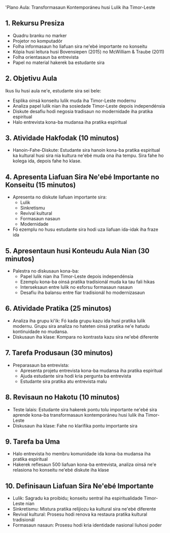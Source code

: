 'Plano Aula: Transformasaun Kontemporáneu husi Lulik iha Timor-Leste

## 1. Rekursu Presiza

- Quadru branku no marker
- Projetor no komputadór
- Folha informasaun ho liafuan sira ne'ebé importante no konseitu
- Kópia husi leitura husi Bovensiepen (2015) no McWilliam & Traube (2011)
- Folha orientasaun ba entrevista
- Papel no material hakerek ba estudante sira

## 2. Objetivu Aula

Ikus liu husi aula ne'e, estudante sira sei bele:
- Esplika oinsá konseitu lulik muda iha Timor-Leste modernu
- Analiza papel lulik nian iha sosiedade Timor-Leste depois independénsia
- Diskute desafiu hodi negosia tradisaun no modernidade iha pratika espiritual 
- Halo entrevista kona-ba mudansa iha pratika espiritual

## 3. Atividade Hakfodak (10 minutos)

- Hanoin-Fahe-Diskute: Estudante sira hanoin kona-ba pratika espiritual ka kultural husi sira nia kultura ne'ebé muda ona iha tempu. Sira fahe ho kolega ida, depois fahe ho klase.

## 4. Apresenta Liafuan Sira Ne'ebé Importante no Konseitu (15 minutos)

- Apresenta no diskute liafuan importante sira:
  - Lulik
  - Sinkretismu
  - Revival kultural
  - Formasaun nasaun
  - Modernidade
- Fó ezemplu no husu estudante sira hodi uza liafuan ida-idak iha fraze ida

## 5. Apresentaun husi Konteudu Aula Nian (30 minutos)

- Palestra no diskusaun kona-ba:
  - Papel lulik nian iha Timor-Leste depois independénsia
  - Ezemplu kona-ba oinsá pratika tradisionál muda ka tau fali hikas
  - Interseksaun entre lulik no esforsu formasaun nasaun
  - Desafiu iha balansu entre fiar tradisionál ho modernizasaun

## 6. Atividade Pratika (25 minutos)

- Analiza iha grupu ki'ik: Fó kada grupu kazu ida husi pratika lulik modernu. Grupu sira analiza no hateten oinsá pratika ne'e hatudu kontinuidade no mudansa.
- Diskusaun iha klase: Kompara no kontrasta kazu sira ne'ebé diferente

## 7. Tarefa Produsaun (30 minutos)

- Preparasaun ba entrevista:
  - Apresenta projetu entrevista kona-ba mudansa iha pratika espiritual
  - Ajuda estudante sira hodi kria pergunta ba entrevista
  - Estudante sira pratika atu entrevista malu

## 8. Revisaun no Hakotu (10 minutos)

- Teste lalais: Estudante sira hakerek pontu tolu importante ne'ebé sira aprende kona-ba transformasaun kontemporáneu husi lulik iha Timor-Leste
- Diskusaun iha klase: Fahe no klarifika pontu importante sira

## 9. Tarefa ba Uma

- Halo entrevista ho membru komunidade ida kona-ba mudansa iha pratika espiritual
- Hakerek reflesaun 500 liafuan kona-ba entrevista, analiza oinsá ne'e relasiona ho konseitu ne'ebé diskute iha klase

## 10. Definisaun Liafuan Sira Ne'ebé Importante

- Lulik: Sagradu ka proibidu; konseitu sentral iha espiritualidade Timor-Leste nian
- Sinkretismu: Mistura pratika relijiozu ka kultural sira ne'ebé diferente
- Revival kultural: Prosesu hodi renova ka restaura pratika kultural tradisionál
- Formasaun nasaun: Prosesu hodi kria identidade nasional liuhosi poder